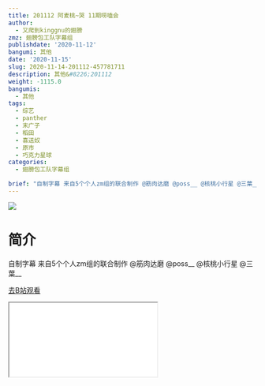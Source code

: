 ```yaml
---
title: 201112 阿麦桃~哭 11期唠嗑会
author:
  - 又爬到kinggnu的翅膀
zmz: 翅膀包工队字幕组
publishdate: '2020-11-12'
bangumi: 其他
date: '2020-11-15'
slug: 2020-11-14-201112-457781711
description: 其他&#8226;201112
weight: -1115.0
bangumis:
  - 其他
tags:
  - 综艺
  - panther
  - 末广子
  - 稻田
  - 喜送奴
  - 原市
  - 巧克力星球
categories:
  - 翅膀包工队字幕组

brief: "自制字幕 来自5个个人zm组的联合制作 @筋肉达磨 @poss__ @核桃小行星 @三葉__"
---
```

![](https://raw.githubusercontent.com/tcgriffith/owaraisite/master/static/tmpimg/b8691b928402ec5c9546232c363ed7048a1d555c.jpg.480.jpg)
# 简介  
自制字幕
来自5个个人zm组的联合制作
@筋肉达磨  @poss__ @核桃小行星 @三葉__  

[去B站观看](https://www.bilibili.com/video/av457781711/)
<div class ="resp-container"><iframe class="testiframe" src="//player.bilibili.com/player.html?aid=457781711"", scrolling="no", allowfullscreen="true" > </iframe></div> 
